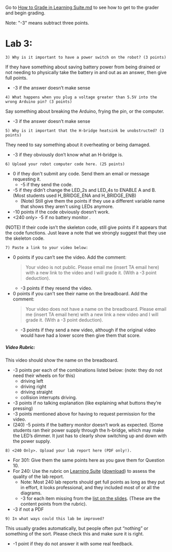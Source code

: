 Go to [How to Grade in Learning Suite.md](/resources/How-to-Grade-in-Learning-Suite.md) to see how to get to the grader and begin grading. 

Note: "-3" means subtract three points.

# Lab 3:

```3) Why is it important to have a power switch on the robot? (3 points)```

If they have something about saving battery power from being drained or not needing to physically take the battery in and out as an answer, then give full points.
- -3 if the answer doesn’t make sense

```4) What happens when you plug a voltage greater than 5.5V into the wrong Arduino pin? (3 points)```

Say something about breaking the Arduino, frying the pin, or the computer.
- -3 if the answer doesn’t make sense

```5) Why is it important that the H-bridge heatsink be unobstructed? (3 points)```

They need to say something about it overheating or being damaged.
- -3 if they obviously don’t know what an H-bridge is.

```6) Upload your robot computer code here. (25 points)```
- 0 if they don't submit any code. Send them an email or message requesting it.
  - -5 if they send the code. 
- -5 if they didn’t change the LED_2s and LED_4s to ENABLE A and B. (Most students used H_BRIDGE_ENA and H_BRIDGE_ENB)
  - (Note) Still give them the points if they use a different variable name that shows they aren't using LEDs anymore. 
- -10 points if the code obviously doesn’t work.
- <240 only> -5 if no battery monitor .

(NOTE) If their code isn’t the skeleton code, still give points if it appears that the code functions. 
Just leave a note that we strongly suggest that they use the skeleton code.

```7) Paste a link to your video below:```

- 0 points if you can’t see the video. Add the comment:
  > Your video is not public. Please email me (insert TA email here) with a new link to the video and I will grade it. (With a -3 point deduction).
  - -3 points if they resend the video.
- 0 points if you can't see their name on the breadboard. Add the comment:
  > Your video does not have a name on the breadboard. Please email me (insert TA email here) with a new link a new video and I will grade it. (With a -3 point deduction).
  - -3 points if they send a new video, although if the original video would have had a lower score then give them that score. 
##### Video Rubric:
This video should show the name on the breadboard.
- -3 points per each of the combinations listed below: (note: they do not need their wheels on for this)
  - driving left
  - driving right
  - driving straight
  - collision interrupts driving.
- -3 points if no talking explanation (like explaining what buttons they’re pressing)
- -3 points mentioned above for having to request permission for the video. 
- (240) -5 points if the battery monitor doesn’t work as expected. 
  (Some students ran their power supply through the h-bridge, which may make the LED’s dimmer. It just has to clearly show switching up and down with the power supply.

```8) <240 Only>. Upload your lab report here (PDF only!).```
- For 301: Give them the same points here as you gave them for Question 10.
- For 240: Use the rubric on [Learning Suite](https://learningsuite.byu.edu/.YoSI/cid-d8RgIfkKFPjI/student/pages/page/id-vIiK) ([download](https://learningsuite.byu.edu/plugins/Upload/fileDownload.php?fileId=f7dfd05e-fpKi-a1kw-5SBC-52ec5754a070)) to assess the quality of the lab report. 
  - Note: Most 240 lab reports should get full points as long as they put in effort, it looks professional, and they included most of or all the diagrams. 
  - -3 for each item missing from the [list on the slides](https://docs.google.com/presentation/d/1bRNqjw3a6zD_Y3cUu_lPnDKNUE5umjfIw2C8jvXlpt0/edit#slide=id.g2dfa256ad93_13_0). (These are the content points from the rubric). 
- -3 if not a PDF

```9) In what ways could this lab be improved?```

This usually grades automatically, but people often put “nothing” or something of the sort. Please check this and make sure it is right.  
- -1 point if they do not answer it with some real feedback.
